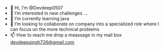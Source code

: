 - 👋 Hi, I’m @Devdeep0507
- 👀 I’m interested in new challenges ...
- 🌱 I’m currently learning java
- 💞️ I’m looking to collaborate on company into a specialized role where I can focus on the more technical problems 
- 📫 How to reach me drop a meassage in my mail box devdeepsingh726@gmail.com

<!---
Devdeep0507/Devdeep0507 is a ✨ special ✨ repository because its `README.md` (this file) appears on your GitHub profile.
You can click the Preview link to take a look at your changes.
--->
